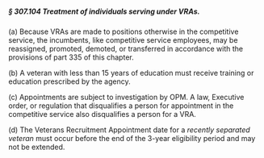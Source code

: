 ##### § 307.104 Treatment of individuals serving under VRAs. #####

(a) Because VRAs are made to positions otherwise in the competitive service, the incumbents, like competitive service employees, may be reassigned, promoted, demoted, or transferred in accordance with the provisions of part 335 of this chapter.

(b) A veteran with less than 15 years of education must receive training or education prescribed by the agency.

(c) Appointments are subject to investigation by OPM. A law, Executive order, or regulation that disqualifies a person for appointment in the competitive service also disqualifies a person for a VRA.

(d) The Veterans Recruitment Appointment date for a *recently separated veteran* must occur before the end of the 3-year eligibility period and may not be extended.